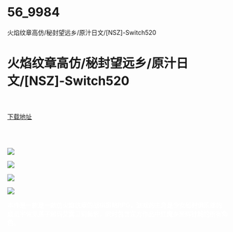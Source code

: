 # 56_9984
火焰纹章高仿/秘封望远乡/原汁日文/[NSZ]-Switch520
# 火焰纹章高仿/秘封望远乡/原汁日文/[NSZ]-Switch520
 <br/></br>
[下载地址](https://www.switch520.cc/article/9984 "下载地址")
<br/></br>

<p>&nbsp;</p>
<p><span style="color: #ffffff;"><strong><img src="https://www.switch520.cc/muke_img/upload_art_editor_20210227-1_19ac04d1448d92a0369018867b5a75ee.jpg"></strong></span></p>
<p><span style="color: #ffffff;"><strong><img src="https://www.switch520.cc/muke_img/upload_art_editor_20210227-1_1160e93dbfbb5a655e771e362372c68e.jpg"></strong></span></p>
<p><span style="color: #ffffff;"><strong><img src="https://www.switch520.cc/muke_img/upload_art_editor_20210227-1_98fb04df066a7f4c1264a9ff541f0bee.jpg"></strong></span></p>
<p><span style="color: #ffffff;"><strong><img src="https://www.switch520.cc/muke_img/upload_art_editor_20210227-1_9504fc5aa170d56d49d613706da048f1.jpg"></strong></span></p>
<p><span style="color: #ffffff;"><strong>本作是一款是一款仿火焰纹章的战棋策略RPG，游戏的主角是少女秘封俱乐部的成员宇佐见莲子和玛艾露贝莉赫恩，同时包含东方作品中红魔乡至辉针城的所有角色。</strong></span></p>
<p><span style="color: #ffffff;"><strong>&nbsp;</strong></span></p>
